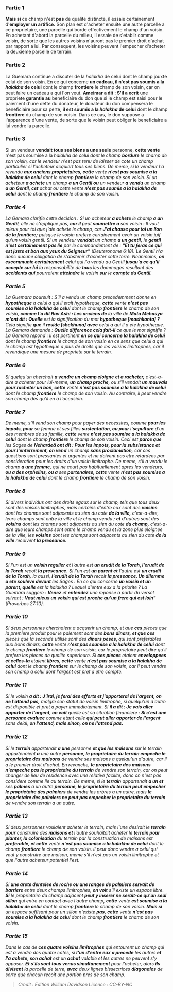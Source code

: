 
### Partie 1
<b>Mais si</b> ce champ n'est <b>pas</b> de qualite distincte, il essaie certainement d'<b>employer un artifice.</b> Son plan est d'acheter ensuite une autre parcelle a ce proprietaire, une parcelle qui borde effectivement le champ d'un voisin. En achetant d'abord la parcelle du milieu, il essaie de s'etablir comme voisin, de sorte que les autres voisins n'auront pas le premier droit d'achat par rapport a lui. Par consequent, les voisins peuvent l'empecher d'acheter la deuxieme parcelle de terrain.

### Partie 2
La Guemara continue a discuter de la <i>halakha</i> de celui dont le champ jouxte celui de son voisin. En ce qui concerne <b>un cadeau, il n'est pas soumis a la <i>halakha</i> de celui</b> dont le champ <b>frontiere</b> le champ de son voisin, car on peut faire un cadeau a qui l'on veut. <b>Ameimar a dit : S'il a ecrit</b> une propriete <b>garantie au</b> beneficiaire du don que si le champ est saisi pour le paiement d'une dette du donateur, le donateur du don compensera le beneficiaire pour sa perte, <b>il est soumis a la <i>halakha</i> de celui</b> dont le champ <b>frontiere</b> du champ de son voisin. Dans ce cas, le don suppose a l'apparence d'une vente, de sorte que le voisin peut obliger le beneficiaire a lui vendre la parcelle.

### Partie 3
Si un vendeur <b>vendait tous ses biens a une seule</b> personne, <b>cette vente</b> n'est pas soumise a la <i>halakha</b> de celui</b> dont le champ <b>bordure</b> le champ de son voisin, car le vendeur n'est pas tenu de laisser de cote un champ particulier si l'acheteur acquiert tous ses biens. De meme, si le vendeur l'a revendu <b>aux anciens proprietaires, cette</b> vente <b>n'est pas soumise a la <i>halakha</i> de celui</b> dont le champ <b>frontiere</b> le champ de son voisin. Si un acheteur <b>a achete</b> un champ <b>a un Gentil ou</b> un vendeur <b>a vendu</b> un champ <b>a un Gentil, cet</b> achat ou cette vente <b>n'est pas soumis a la <i>halakha</i> de celui</b> dont le champ <b>frontiere</b> le champ de son voisin.

### Partie 4
La Gemara clarifie cette decision : Si un acheteur <b>a achete</b> le champ <b>a un Gentil</b>, elle ne s'applique pas, <b>car il</b> peut <b>soumettre a</b> son voisin : Il vaut mieux pour toi que j'aie achete le champ, car <b>J'ai chasse pour toi un lion de la frontiere;</b> puisque le voisin prefere certainement avoir un voisin juif qu'un voisin gentil. Si un vendeur <b>vendait</b> un champ <b>a un gentil,</b> le <b>gentil n'est certainement pas lie</b> par le commandement de : <b>"Et tu feras ce qui est juste et bon aux yeux du Seigneur"</b> (Deuteronome 6:18). Le Gentil n'a donc aucune obligation de s'abstenir d'acheter cette terre. Neanmoins, <b>on excommunie certainement</b> celui qui l'a vendu au Gentil <b>jusqu'a ce qu'il accepte sur lui</b> la responsabilite de <b>tous</b> les dommages resultant des <b>accidents qui</b> pourraient <b>atteindre</b> le voisin <b>sur</b> le <b>compte du Gentil.</b>

### Partie 5
La Guemara poursuit : S'il a vendu un champ precedemment donne en <b>hypotheque</b> a celui a qui il etait hypotheque, <b>cette</b> vente <b>n'est pas soumise a la <i>halakha</i> de celui</b> dont le champ <b>frontiere</b> le champ de son voisin, <b>comme l'a dit Rav Ashi : Les anciens de</b> la ville de <b>Mata Mehasya m'ont dit : Quelle</b> est la signification du mot <b>hypotheque [<i>mashkanta</i>] ?</b> Cela signifie <b>que</b> il <b>reside [<i>shekhuna</i>] avec</b> celui a qui il a ete hypotheque. La Gemara demande : <b>Quelle difference cela fait-il</b> ce que le mot signifie ? La Gemara repond : Il est pertinent <b>en ce qui concerne la <i>halakha</i> de celui</b> dont le champ <b>frontiere</b> le champ de son voisin en ce sens que celui a qui le champ est hypotheque a plus de droits que les voisins limitrophes, car il revendique une mesure de propriete sur le terrain.

### Partie 6
Si quelqu'un cherchait <b>a vendre un champ eloigne</b> <b>et a racheter,</b> c'est-a-dire a acheter pour lui-meme, <b>un champ proche</b>, ou s'il vendait <b>un mauvais</b> <b>pour racheter un bon</b>, <b>cette</b> vente <b>n'est pas soumise a la <i>halakha</i> de celui</b> dont le champ <b>frontiere</b> le champ de son voisin. Au contraire, il peut vendre son champ des qu'il en a l'occasion.

### Partie 7
De meme, s'il vend son champ pour payer des necessites, comme <b>pour les impots, pour</b> sa femme et ses filles <b>sustentation, ou pour</b> l'<b>sepulture</b> d'un des membres de sa famille, <b>cette</b> vente <b>n'est pas soumise a la <i>halakha</i> de celui</b> dont le champ <b>frontiere</b> le champ de son voisin. Ceci est <b>parce que</b> les Sages de <b>Nehardeâ ont dit : Pour les impots, pour la subsistance et pour l'enterrement, on vend</b> un champ <b>sans proclamation,</b> car ces questions sont pressantes et urgentes et ne doivent pas etre retardees par consideration pour les droits d'un voisin limitrophe. De meme, s'il a vendu le champ <b>a une femme,</b> qui ne court pas habituellement apres les vendeurs, <b>ou a des orphelins, ou a</b> ses <b>partenaires, cette</b> vente <b>n'est pas soumise a la <i>halakha</i> de celui</b> dont le champ <b>frontiere</b> le champ de son voisin.

### Partie 8
Si divers individus ont des droits egaux sur le champ, tels que tous deux sont des voisins limitrophes, mais certains d'entre eux sont des <b>voisins</b> dont les champs sont adjacents au sien du cote <b>de la ville,</b> c'est-a-dire, leurs champs sont entre la ville et le champ vendu ; <b>et</b> d'autres sont des <b>voisins</b> dont les champs sont adjacents au sien du cote <b>du champ,</b> c'est-a-dire que leurs champs sont entre le champ vendu et la zone plus eloignee de la ville, les <b>voisins</b> dont les champs sont adjacents au sien du cote <b>de la ville</b> recoivent <b>la preseance.</b>

### Partie 9
Si l'un est un <b>voisin regulier et</b> l'autre est <b>un erudit de la Torah, l'erudit de la Torah</b> recoit <b>la preseance.</b> Si l'un est <b>un parent et</b> l'autre est <b>un erudit de la Torah,</b> la aussi, <b>l'erudit de la Torah</b> recoit <b>la preseance. Un dilemme a ete souleve devant</b> les Sages : En ce qui concerne <b>un voisin et un parent, quelle</b> est la <i>halakha</i> ? Lequel d'entre eux a la priorite ? La Guemara suggere : <b>Venez</b> et <b>entendez</b> une reponse a partir du verset suivant : <b>Vaut mieux un voisin qui est proche qu'un frere qui est loin"</b> (Proverbes 27:10).

### Partie 10
Si deux personnes cherchaient a acquerir un champ, et que <b>ces</b> pieces que la premiere produit pour le paiement sont des <b>bons dinars, et que ces</b> pieces que la seconde utilise sont des <b>dinars peses, </b> qui sont preferables aux bons dinars, <b>cette</b> vente <b>n'est pas soumise a la <i>halakha</i> de celui</b> dont le champ <b>frontiere</b> le champ de son voisin, car le proprietaire peut dire qu'il prefere les pieces de qualite superieure. Si <b>ces pieces</b> etaient <b>enveloppees et celles-la</b> etaient <b>libres, cette</b> vente <b>n'est pas soumise a la <i>halakha</i> de celui</b> dont le champ <b>frontiere</b> sur le champ de son voisin, car il peut vendre son champ a celui dont l'argent est pret a etre compte.

### Partie 11
Si le voisin <b>a dit : J'irai, je ferai des efforts et j'apporterai de l'argent, on ne l'attend pas,</b> malgre son statut de voisin limitrophe, si quelqu'un d'autre est disponible et pret a payer immediatement. Si <b>il a dit : Je vais aller apporter de l'argent, on voit</b> quelle est sa situation financiere : <b>Si c'est une personne evaluee</b> comme etant celle <b>qui peut aller apporter de l'argent</b> sans delai, <b>on l'attend, mais sinon, on ne l'attend pas.</b>

### Partie 12
Si le <b>terrain</b> appartenait <b>a une</b> personne <b>et que les maisons</b> sur le terrain appartenaient <b>a</b> une autre <b>personne, le proprietaire du terrain empeche le proprietaire des maisons</b> de vendre ses maisons a quelqu'un d'autre, car il a le premier droit d'achat. En revanche, <b>le proprietaire des maisons n'empeche pas le proprietaire du terrain</b> de vendre son terrain, car on peut changer de lieu de residence avec une relative facilite, donc on n'est pas considere comme lie au terrain. De meme, si le <b>terrain</b> appartenait <b>a un et</b> ses <b>palmes</b> a un autre <b>personne, le proprietaire du terrain peut empecher le proprietaire des palmiers</b> de vendre les arbres a un autre, mais <b>le proprietaire des palmiers ne peut pas empecher le proprietaire du terrain</b> de vendre son terrain a un autre.

### Partie 13
Si deux personnes voulaient acheter le terrain, mais l'une desirait le <b>terrain pour</b> construire des <b>maisons et</b> l'autre souhaitait acheter le <b>terrain pour planter, la colonisation</b> du terrain par la construction de maisons est <b>preferable, et cette</b> vente <b>n'est pas soumise a la <i>halakha</i> de celui</b> dont le champ <b>frontiere</b> le champ de son voisin. Il peut donc vendre a celui qui veut y construire une maison, meme s'il n'est pas un voisin limitrophe et que l'autre acheteur potentiel l'est.

### Partie 14
Si <b>une arete dentelee de roche ou une rangee de palmiers servait de barriere</b> entre deux champs limitrophes, <b>on voit</b> s'il existe un espace libre. <b>Si</b> le proprietaire du champ adjacent <b>peut y inserer ne serait-ce qu'un seul sillon</b> qui entre en contact avec l'autre champ, <b>cette</b> vente <b>est soumise a la <i>halakha</i> de celui</b> dont le champ <b>frontiere</b> le champ de son voisin. <b>Mais si</b> un espace suffisant pour un sillon n'existe <b>pas</b>, <b>cette</b> vente <b>n'est pas soumise a la <i>halakha</i> de celui</b> dont le champ <b>frontiere</b> le champ de son voisin.

### Partie 15
Dans le cas de <b>ces quatre voisins limitrophes</b> qui entourent un champ qui est a vendre des quatre cotes, si <b>l'un d'entre eux a precede</b> les autres <b>et l'a achete</b>, <b>son achat</b> est un <b>achat</b> valable et les autres ne peuvent s'y opposer. <b>Et s'ils sont tous venus simultanement</b> pour l'acheter, alors <b>ils divisent</b> la parcelle de terre, <b>avec</b> deux lignes bissectrices <b>diagonales</b> de sorte que chacun recoit une portion pres de son champ.

>Credit : Edition William Davidson
>Licence : CC-BY-NC